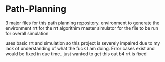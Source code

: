 # Path-Planning
3 major files for this path planning repository.
environment to generate the environment
rrt for the rrt algorithim
master simulator for the file to be run for overall simulation

uses basic rrt and simulation so this project is severely impaired due to my lack of understanding of what the fuck I am doing.
Error cases exist and would be fixed in due time...just wanted to get this out b4 rrt is fixed
